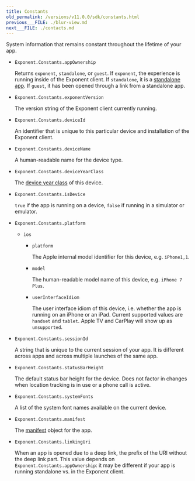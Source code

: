 ```yaml
---
title: Constants
old_permalink: /versions/v11.0.0/sdk/constants.html
previous___FILE: ./blur-view.md
next___FILE: ./contacts.md
---
```


System information that remains constant throughout the lifetime of your app.

- `Exponent.Constants.appOwnership`

  Returns `exponent`, `standalone`, or `guest`. If `exponent`, the experience is running inside of the Exponent client. If `standalone`, it is a [standalone app](/versions/v11.0.0/guides/building-standalone-apps#building-standalone-apps). If `guest`, it has been opened through a link from a standalone app.

- `Exponent.Constants.exponentVersion`

  The version string of the Exponent client currently running.

- `Exponent.Constants.deviceId`

  An identifier that is unique to this particular device and installation of the Exponent client.

- `Exponent.Constants.deviceName`

  A human-readable name for the device type.

- `Exponent.Constants.deviceYearClass`

  The [device year class](https://github.com/facebook/device-year-class) of this device.

- `Exponent.Constants.isDevice`

  `true` if the app is running on a device, `false` if running in a simulator or emulator.

- `Exponent.Constants.platform`

  - `ios`
    - `platform`

      The Apple internal model identifier for this device, e.g. `iPhone1,1`.

    - `model`

      The human-readable model name of this device, e.g. `iPhone 7 Plus`.

    - `userInterfaceIdiom`

      The user interface idiom of this device, i.e. whether the app is running on an iPhone or an iPad. Current supported values are ``handset`` and ``tablet``. Apple TV and CarPlay will show up as ``unsupported``.

- `Exponent.Constants.sessionId`

  A string that is unique to the current session of your app. It is different across apps and across multiple launches of the same app.

- `Exponent.Constants.statusBarHeight`

  The default status bar height for the device. Does not factor in changes when location tracking is in use or a phone call is active.

- `Exponent.Constants.systemFonts`

  A list of the system font names available on the current device.

- `Exponent.Constants.manifest`

  The [manifest](/versions/v11.0.0/guides/how-exponent-works#exponent-manifest) object for the app.

- `Exponent.Constants.linkingUri`

  When an app is opened due to a deep link, the prefix of the URI without the deep link part. This value depends on `Exponent.Constants.appOwnership`: it may be different if your app is running standalone vs. in the Exponent client.
